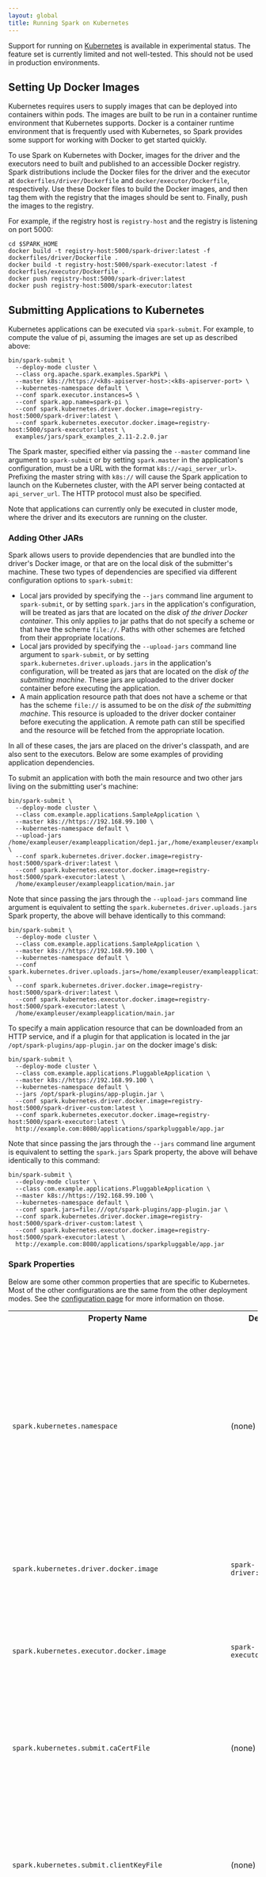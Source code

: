 ```yaml
---
layout: global
title: Running Spark on Kubernetes
---
```


Support for running on [Kubernetes](https://kubernetes.io/) is available in experimental status. The feature set is
currently limited and not well-tested. This should not be used in production environments.

## Setting Up Docker Images

Kubernetes requires users to supply images that can be deployed into containers within pods. The images are built to
be run in a container runtime environment that Kubernetes supports. Docker is a container runtime environment that is
frequently used with Kubernetes, so Spark provides some support for working with Docker to get started quickly.

To use Spark on Kubernetes with Docker, images for the driver and the executors need to built and published to an
accessible Docker registry. Spark distributions include the Docker files for the driver and the executor at
`dockerfiles/driver/Dockerfile` and `docker/executor/Dockerfile`, respectively. Use these Docker files to build the
Docker images, and then tag them with the registry that the images should be sent to. Finally, push the images to the
registry.

For example, if the registry host is `registry-host` and the registry is listening on port 5000:

    cd $SPARK_HOME
    docker build -t registry-host:5000/spark-driver:latest -f dockerfiles/driver/Dockerfile .
    docker build -t registry-host:5000/spark-executor:latest -f dockerfiles/executor/Dockerfile .
    docker push registry-host:5000/spark-driver:latest
    docker push registry-host:5000/spark-executor:latest
    
## Submitting Applications to Kubernetes

Kubernetes applications can be executed via `spark-submit`. For example, to compute the value of pi, assuming the images
are set up as described above:

    bin/spark-submit \
      --deploy-mode cluster \
      --class org.apache.spark.examples.SparkPi \
      --master k8s://https://<k8s-apiserver-host>:<k8s-apiserver-port> \
      --kubernetes-namespace default \
      --conf spark.executor.instances=5 \
      --conf spark.app.name=spark-pi \
      --conf spark.kubernetes.driver.docker.image=registry-host:5000/spark-driver:latest \
      --conf spark.kubernetes.executor.docker.image=registry-host:5000/spark-executor:latest \
      examples/jars/spark_examples_2.11-2.2.0.jar

<!-- TODO master should default to https if no scheme is specified -->
The Spark master, specified either via passing the `--master` command line argument to `spark-submit` or by setting
`spark.master` in the application's configuration, must be a URL with the format `k8s://<api_server_url>`. Prefixing the
master string with `k8s://` will cause the Spark application to launch on the Kubernetes cluster, with the API server
being contacted at `api_server_url`. The HTTP protocol must also be specified.

Note that applications can currently only be executed in cluster mode, where the driver and its executors are running on
the cluster.
 
### Adding Other JARs
 
Spark allows users to provide dependencies that are bundled into the driver's Docker image, or that are on the local
disk of the submitter's machine. These two types of dependencies are specified via different configuration options to
`spark-submit`:
 
* Local jars provided by specifying the `--jars` command line argument to `spark-submit`, or by setting `spark.jars` in
  the application's configuration, will be treated as jars that are located on the *disk of the driver Docker
  container*. This only applies to jar paths that do not specify a scheme or that have the scheme `file://`. Paths with
  other schemes are fetched from their appropriate locations.
* Local jars provided by specifying the `--upload-jars` command line argument to `spark-submit`, or by setting
  `spark.kubernetes.driver.uploads.jars` in the application's configuration, will be treated as jars that are located on
  the *disk of the submitting machine*. These jars are uploaded to the driver docker container before executing the
  application.
  <!-- TODO support main resource bundled in the Docker image -->
* A main application resource path that does not have a scheme or that has the scheme `file://` is assumed to be on the
  *disk of the submitting machine*. This resource is uploaded to the driver docker container before executing the
  application. A remote path can still be specified and the resource will be fetched from the appropriate location.
  
In all of these cases, the jars are placed on the driver's classpath, and are also sent to the executors. Below are some
examples of providing application dependencies.

To submit an application with both the main resource and two other jars living on the submitting user's machine:

    bin/spark-submit \
      --deploy-mode cluster \
      --class com.example.applications.SampleApplication \
      --master k8s://https://192.168.99.100 \
      --kubernetes-namespace default \
      --upload-jars /home/exampleuser/exampleapplication/dep1.jar,/home/exampleuser/exampleapplication/dep2.jar \
      --conf spark.kubernetes.driver.docker.image=registry-host:5000/spark-driver:latest \
      --conf spark.kubernetes.executor.docker.image=registry-host:5000/spark-executor:latest \
      /home/exampleuser/exampleapplication/main.jar
      
Note that since passing the jars through the `--upload-jars` command line argument is equivalent to setting the
`spark.kubernetes.driver.uploads.jars` Spark property, the above will behave identically to this command:

    bin/spark-submit \
      --deploy-mode cluster \
      --class com.example.applications.SampleApplication \
      --master k8s://https://192.168.99.100 \
      --kubernetes-namespace default \
      --conf spark.kubernetes.driver.uploads.jars=/home/exampleuser/exampleapplication/dep1.jar,/home/exampleuser/exampleapplication/dep2.jar \
      --conf spark.kubernetes.driver.docker.image=registry-host:5000/spark-driver:latest \
      --conf spark.kubernetes.executor.docker.image=registry-host:5000/spark-executor:latest \
      /home/exampleuser/exampleapplication/main.jar

To specify a main application resource that can be downloaded from an HTTP service, and if a plugin for that application
is located in the jar `/opt/spark-plugins/app-plugin.jar` on the docker image's disk:

    bin/spark-submit \
      --deploy-mode cluster \
      --class com.example.applications.PluggableApplication \
      --master k8s://https://192.168.99.100 \
      --kubernetes-namespace default \
      --jars /opt/spark-plugins/app-plugin.jar \
      --conf spark.kubernetes.driver.docker.image=registry-host:5000/spark-driver-custom:latest \
      --conf spark.kubernetes.executor.docker.image=registry-host:5000/spark-executor:latest \
      http://example.com:8080/applications/sparkpluggable/app.jar
      
Note that since passing the jars through the `--jars` command line argument is equivalent to setting the `spark.jars`
Spark property, the above will behave identically to this command:

    bin/spark-submit \
      --deploy-mode cluster \
      --class com.example.applications.PluggableApplication \
      --master k8s://https://192.168.99.100 \
      --kubernetes-namespace default \
      --conf spark.jars=file:///opt/spark-plugins/app-plugin.jar \
      --conf spark.kubernetes.driver.docker.image=registry-host:5000/spark-driver-custom:latest \
      --conf spark.kubernetes.executor.docker.image=registry-host:5000/spark-executor:latest \
      http://example.com:8080/applications/sparkpluggable/app.jar
      
### Spark Properties

Below are some other common properties that are specific to Kubernetes. Most of the other configurations are the same
from the other deployment modes. See the [configuration page](configuration.html) for more information on those.

<table class="table">
<tr><th>Property Name</th><th>Default</th><th>Meaning</th></tr>
<tr>
  <td><code>spark.kubernetes.namespace</code></td>
  <!-- TODO set default to "default" -->
  <td>(none)</td>
  <td>
    The namespace that will be used for running the driver and executor pods. Must be specified. When using
    <code>spark-submit</code> in cluster mode, this can also be passed to <code>spark-submit</code> via the
    <code>--kubernetes-namespace</code> command line argument.
  </td>
</tr>
<tr>
  <td><code>spark.kubernetes.driver.docker.image</code></td>
  <td><code>spark-driver:2.2.0</code></td>
  <td>
    Docker image to use for the driver. Specify this using the standard
    <a href="https://docs.docker.com/engine/reference/commandline/tag/">Docker tag</a> format.
  </td>
</tr>
<tr>
  <td><code>spark.kubernetes.executor.docker.image</code></td>
  <td><code>spark-executor:2.2.0</code></td>
  <td>
    Docker image to use for the executors. Specify this using the standard
    <a href="https://docs.docker.com/engine/reference/commandline/tag/">Docker tag</a> format.
  </td>
</tr>
<tr>
  <td><code>spark.kubernetes.submit.caCertFile</code></td>
  <td>(none)</td>
  <td>
    CA cert file for connecting to Kubernetes over SSL. This file should be located on the submitting machine's disk.
  </td>
</tr>
<tr>
  <td><code>spark.kubernetes.submit.clientKeyFile</code></td>
  <td>(none)</td>
  <td>
    Client key file for authenticating against the Kubernetes API server. This file should be located on the submitting
    machine's disk.
  </td>
</tr>
<tr>
  <td><code>spark.kubernetes.submit.clientCertFile</code></td>
  <td>(none)</td>
  <td>
    Client cert file for authenticating against the Kubernetes API server. This file should be located on the submitting
    machine's disk.
  </td>
</tr>
<tr>
  <td><code>spark.kubernetes.submit.serviceAccountName</code></td>
  <td><code>default</code></td>
  <td>
    Service account that is used when running the driver pod. The driver pod uses this service account when requesting
    executor pods from the API server.
  </td>
</tr>
<tr>
  <td><code>spark.kubernetes.driver.uploads.jars</code></td>
  <td>(none)</td>
  <td>
    Comma-separated list of jars to sent to the driver and all executors when submitting the application in cluster
    mode. Refer to <a href="running-on-kubernetes.html#adding-other-jars">adding other jars</a> for more information.
  </td>
</tr>
<tr>
  <!-- TODO remove this functionality -->
  <td><code>spark.kubernetes.driver.uploads.driverExtraClasspath</code></td>
  <td>(none)</td>
  <td>
    Comma-separated list of jars to be sent to the driver only when submitting the application in cluster mode. 
  </td>
</tr>
<tr>
  <td><code>spark.kubernetes.executor.memoryOverhead</code></td>
  <td>executorMemory * 0.10, with minimum of 384 </td>
  <td>
    The amount of off-heap memory (in megabytes) to be allocated per executor. This is memory that accounts for things
    like VM overheads, interned strings, other native overheads, etc. This tends to grow with the executor size
    (typically 6-10%).
  </td>
</tr>
</table>

## Current Limitations

Running Spark on Kubernetes is currently an experimental feature. Some restrictions on the current implementation that
should be lifted in the future include:
* Applications can only use a fixed number of executors. Dynamic allocation is not supported.
* Applications can only run in cluster mode.
* Only Scala and Java applications can be run.

